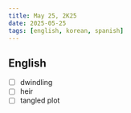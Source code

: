 ```yaml
---
title: May 25, 2K25
date: 2025-05-25
tags: [english, korean, spanish]
---
```


## English

- [ ] dwindling
- [ ] heir
- [ ] tangled plot
